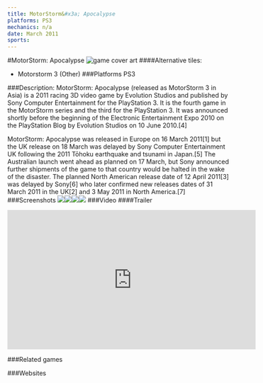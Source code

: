 ```yaml
---
title: MotorStorm&#x3a; Apocalypse
platforms: PS3
mechanics: n/a
date: March 2011
sports: 
---
```

#MotorStorm: Apocalypse
![game cover art](//images.igdb.com/igdb/image/upload/t_cover_big/xvghrnjjhtt5zpcvvaox.jpg "Logo Title Text 1")
####Alternative tiles:
* Motorstorm 3 (Other)
###Platforms
PS3

###Description:
MotorStorm: Apocalypse (released as MotorStorm 3 in Asia) is a 2011 racing 3D video game by Evolution Studios and published by Sony Computer Entertainment for the PlayStation 3. It is the fourth game in the MotorStorm series and the third for the PlayStation 3. It was announced shortly before the beginning of the Electronic Entertainment Expo 2010 on the PlayStation Blog by Evolution Studios on 10 June 2010.[4] 
 
MotorStorm: Apocalypse was released in Europe on 16 March 2011[1] but the UK release on 18 March was delayed by Sony Computer Entertainment UK following the 2011 Tōhoku earthquake and tsunami in Japan.[5] The Australian launch went ahead as planned on 17 March, but Sony announced further shipments of the game to that country would be halted in the wake of the disaster. The planned North American release date of 12 April 2011[3] was delayed by Sony[6] who later confirmed new releases dates of 31 March 2011 in the UK[2] and 3 May 2011 in North America.[7]
###Screenshots
<a target="_blank" href="//images.igdb.com/igdb/image/upload/t_cover_big/wndgyhtpkgbezhctxkdf.jpg"><img src="//images.igdb.com/igdb/image/upload/t_thumb/wndgyhtpkgbezhctxkdf.jpg"/></a><a target="_blank" href="//images.igdb.com/igdb/image/upload/t_cover_big/ernvezwgspeejrr56b8p.jpg"><img src="//images.igdb.com/igdb/image/upload/t_thumb/ernvezwgspeejrr56b8p.jpg"/></a><a target="_blank" href="//images.igdb.com/igdb/image/upload/t_cover_big/lqwzyktrb4uen0x40hdj.jpg"><img src="//images.igdb.com/igdb/image/upload/t_thumb/lqwzyktrb4uen0x40hdj.jpg"/></a><a target="_blank" href="//images.igdb.com/igdb/image/upload/t_cover_big/mynhiwwhznv7bj0mlj9m.jpg"><img src="//images.igdb.com/igdb/image/upload/t_thumb/mynhiwwhznv7bj0mlj9m.jpg"/></a>
###Video
####Trailer

<iframe width="560" height="315" src="https://www.youtube.com/embed/1UKYtGHeBbU" frameborder="0" allowfullscreen></iframe>

###Related games

###Websites

